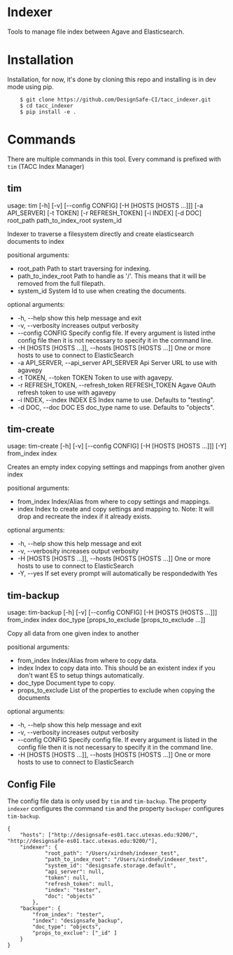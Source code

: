 # Indexer 

Tools to manage file index between Agave and Elasticsearch.

# Installation

Installation, for now, it's done by cloning this repo and installing is in dev mode using pip.

```
    $ git clone https://github.com/DesignSafe-CI/tacc_indexer.git
    $ cd tacc_indexer
    $ pip install -e .
```

# Commands

There are multiple commands in this tool. Every command is prefixed with `tim` (TACC Index Manager)

## tim

usage: tim [-h] [-v] [--config CONFIG] [-H [HOSTS [HOSTS ...]]]
           [-a API_SERVER] [-t TOKEN] [-r REFRESH_TOKEN] [-i INDEX] [-d DOC]
           root_path path_to_index_root system_id

Indexer to traverse a filesystem directly and create elasticsearch documents
to index

positional arguments:

-  root_path             Path to start traversing for indexing.
-  path_to_index_root    Path to handle as '/'. This means that it will be removed from the full filepath.
-  system_id             System Id to use when creating the documents.

optional arguments:

-  -h, --help            show this help message and exit
-  -v, --verbosity       increases output verbosity
-  --config CONFIG       Specify config file. If every argument is listed inthe config file then it is not necessary to specify it in the command line.
-  -H [HOSTS [HOSTS ...]], --hosts [HOSTS [HOSTS ...]] One or more hosts to use to connect to ElasticSearch
-  -a API_SERVER, --api_server API_SERVER Api Server URL to use with agavepy
-  -t TOKEN, --token TOKEN Token to use with agavepy.
-  -r REFRESH_TOKEN, --refresh_token REFRESH_TOKEN Agave OAuth refresh token to use with agavepy
-  -i INDEX, --index INDEX ES Index name to use. Defaults to "testing".
-  -d DOC, --doc DOC     ES doc_type name to use. Defaults to "objects".

## tim-create

usage: tim-create [-h] [-v] [--config CONFIG] [-H [HOSTS [HOSTS ...]]] [-Y]
                  from_index index

Creates an empty index copying settings and mappings from another given index

positional arguments:

-  from_index            Index/Alias from where to copy settings and mappings.
-  index                 Index to create and copy settings and mapping to. Note: It will drop and recreate the index if it already exists.

optional arguments:

-  -h, --help            show this help message and exit
-  -v, --verbosity       increases output verbosity
-  -H [HOSTS [HOSTS ...]], --hosts [HOSTS [HOSTS ...]] One or more hosts to use to connect to ElasticSearch
-  -Y, --yes             If set every prompt will automatically be respondedwith Yes

## tim-backup

usage: tim-backup [-h] [-v] [--config CONFIG] [-H [HOSTS [HOSTS ...]]]
                  from_index index doc_type
                  [props_to_exclude [props_to_exclude ...]]

Copy all data from one given index to another

positional arguments:

-  from_index            Index/Alias from where to copy data.
-  index                 Index to copy data into. This should be an existent index if you don't want ES to setup things automatically.
-  doc_type              Document type to copy.
-  props_to_exclude      List of the properties to exclude when copying the documents

optional arguments:

-  -h, --help            show this help message and exit
-  -v, --verbosity       increases output verbosity
-  --config CONFIG       Specify config file. If every argument is listed in the config file then it is not necessary to specify it in the command line.
-  -H [HOSTS [HOSTS ...]], --hosts [HOSTS [HOSTS ...]]
                        One or more hosts to use to connect to ElasticSearch

## Config File

The config file data is only used by `tim` and `tim-backup`. The property `indexer` configures the command `tim` and the property `backuper` configures `tim-backup`.

    {
        "hosts": ["http://designsafe-es01.tacc.utexas.edu:9200/", "http://designsafe-es01.tacc.utexas.edu:9200/"],
        "indexer": {
                "root_path": "/Users/xirdneh/indexer_test",
                "path_to_index_root": "/Users/xirdneh/indexer_test",
                "system_id": "designsafe.storage.default",
                "api_server": null,
                "token": null,
                "refresh_token": null,
                "index": "tester",
                "doc": "objects"
            },
        "backuper": {
            "from_index": "tester",
            "index": "designsafe_backup",
            "doc_type": "objects",
            "props_to_exclue": ["_id" ]
        }
    }
